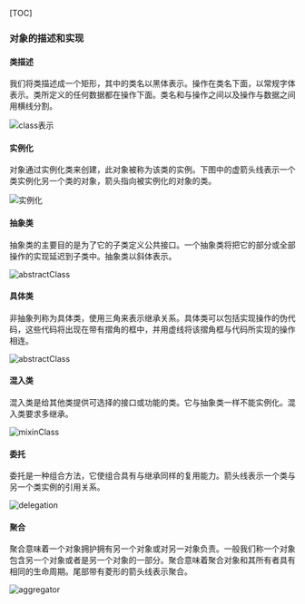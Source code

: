 [TOC]

### 对象的描述和实现

#### 类描述 

我们将类描述成一个矩形，其中的类名以黑体表示。操作在类名下面，以常规字体表示。类所定义的任何数据都在操作下面。类名和与操作之间以及操作与数据之间用横线分割。

![class表示](/home/xiaohai/ColorHistory/design-patterns/assets/class表示.png)

#### 实例化

对象通过实例化类来创建，此对象被称为该类的实例。下图中的虚箭头线表示一个类实例化另一个类的对象，箭头指向被实例化的对象的类。

![实例化](/home/xiaohai/ColorHistory/design-patterns/assets/实例化.png)

#### 抽象类

抽象类的主要目的是为了它的子类定义公共接口。一个抽象类将把它的部分或全部操作的实现延迟到子类中。抽象类以斜体表示。

![abstractClass](/home/xiaohai/ColorHistory/design-patterns/assets/abstractClass.png)

#### 具体类

非抽象列称为具体类，使用三角来表示继承关系。具体类可以包括实现操作的伪代码，这些代码将出现在带有摺角的框中，并用虚线将该摺角框与代码所实现的操作相连。

![abstractClass](/home/xiaohai/ColorHistory/design-patterns/assets/abstractClass-1561915815764.png)

#### 混入类

混入类是给其他类提供可选择的接口或功能的类。它与抽象类一样不能实例化。混入类要求多继承。

![mixinClass](/home/xiaohai/ColorHistory/design-patterns/assets/mixinClass.png)

#### 委托

委托是一种组合方法，它使组合具有与继承同样的复用能力。箭头线表示一个类与另一个类实例的引用关系。

![delegation](/home/xiaohai/ColorHistory/design-patterns/assets/delegation.png)

#### 聚合

聚合意味着一个对象拥护拥有另一个对象或对另一对象负责。一般我们称一个对象包含另一个对象或者是另一个对象的一部分。聚合意味着聚合对象和其所有者具有相同的生命周期。尾部带有菱形的箭头线表示聚合。

![aggregator](/home/xiaohai/ColorHistory/design-patterns/assets/aggregator.png)

